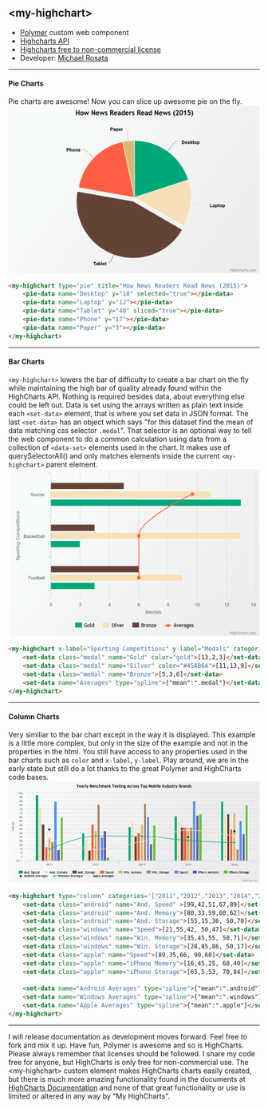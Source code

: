 ## **&lt;my-highchart&gt;**

 - [Polymer](https://www.polymer-project.org/1.0/) custom web component
 - [Highcharts API](http://highcharts.com)
 - [Highcharts free to non-commercial license](http://highcharts.com/)
 - Developer: [Michael Rosata](mailto:mrosata1984@gmail.com)


-------
#### Pie Charts
Pie charts are awesome! Now you can slice up awesome pie on the fly.
![Pie Charts with HighCharts and My-Highchart](https://github.com/mrosata/my-highchart/blob/master/public/pie-chart.jpg "Pie Charts with my-highchart")
```html
<my-highchart type="pie" title="How News Readers Read News (2015)">
    <pie-data name="Desktop" y="18" selected="true"></pie-data>
    <pie-data name="Laptop" y="12"></pie-data>
    <pie-data name="Tablet" y="40" sliced="true"></pie-data>
    <pie-data name="Phone" y="17"></pie-data>
    <pie-data name="Paper" y="3"></pie-data>
</my-highchart>
```

-------
#### Bar Charts
`<my-highchart>` lowers the bar of difficulty to create a bar chart on the fly while maintaining the high bar of quality already found within the HighCharts API. Nothing is required besides data, about everything else could be left out. Data is set using the arrays written as plain text inside each `<set-data>` element, that is where you set data in JSON format. The last `<set-data>` has an object which says "for this dataset find the mean of data matching css selector `.medal`". That selector is an optional way to tell the web component to do a common calculation using data from a collection of `<data-set>` elements used in the chart. It makes use of querySelectorAll() and only matches elements inside the current `<my-highchart>` parent element.
![A bar chart created using my-highchart and HighCharts JavaScript API](https://github.com/mrosata/my-highchart/blob/master/public/bar-chart.jpg "Bar Chart")
```html
<my-highchart x-label="Sporting Competitions" y-label="Medals" categories='["Soccer","Basketball","Football"]'>
    <set-data class="medal" name="Gold" color="gold">[13,2,3]</set-data>
    <set-data class="medal" name="Silver" color="#45AB6A">[11,13,9]</set-data>
    <set-data class="medal" name="Bronze">[5,3,6]</set-data>
    <set-data name="Averages" type="spline">{"mean":".medal"}</set-data>
</my-highchart>
```

-------
#### Column Charts
Very similiar to the bar chart except in the way it is displayed. This example is a little more complex, but only in the size of the example and not in the properties in the html. You still have access to any properties used in the bar charts such as `color` and `x-label`, `y-label`. Play around, we are in the early state but still do a lot thanks to the great Polymer and HighCharts code bases.
![Column Chart with HighCharts and My Highchart](https://github.com/mrosata/my-highchart/blob/master/public/column-chart.jpg "Column Chart")
```html
<my-highchart type="column" categories='["2011","2012","2013","2014","2015"]' title="Yearly Benchmark Testing Across Top Mobile Industry Brands" width="1000">
    <set-data class="android" name="And. Speed" >[99,42,51,67,89]</set-data>
    <set-data class="android" name="And. Memory">[80,33,59,60,62]</set-data>
    <set-data class="android" name="And. Storage">[55,15,36, 50,70]</set-data>
    <set-data class="windows" name="Speed">[21,55,42, 50,47]</set-data>
    <set-data class="windows" name="Win. Memory">[35,45,55, 50,71]</set-data>
    <set-data class="windows" name="Win. Storage">[28,85,86, 50,17]</set-data>
    <set-data class="apple" name="Speed">[89,35,66, 90,60]</set-data>
    <set-data class="apple" name="iPhone Memory">[16,45,25, 68,40]</set-data>
    <set-data class="apple" name="iPhone Storage">[65,5,53, 70,84]</set-data>
    
    <set-data name="Android Averages" type="spline">{"mean":".android"}</set-data>
    <set-data name="Windows Averages" type="spline">{"mean":".windows"}</set-data>
    <set-data name="Apple Averages" type="spline">{"mean":".apple"}</set-data>
</my-highchart>
```

-------
I will release documentation as development moves forward. Feel free to fork and mix it up. Have fun, Polymer is awesome and so is HighCharts. Please always remember that licenses should be followed. I share my code free for anyone, but HighCharts is only free for non-commercial use. The &lt;my-highchart&gt; custom element makes HighCharts charts easily created, but there is much more amazing functionality found in the documents at [HighCharts Documentation](http://www.highcharts.com/docs) and none of that great functionality or use is limited or altered in any way by "My HighCharts".
